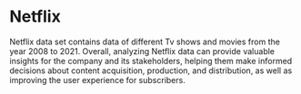 # Netflix
Netflix data set contains data of different Tv shows and movies from the year 2008 to 2021.  Overall, analyzing Netflix data can provide valuable insights for the company and its stakeholders, helping them make informed decisions about content acquisition, production, and distribution, as well as improving the user experience for subscribers.
